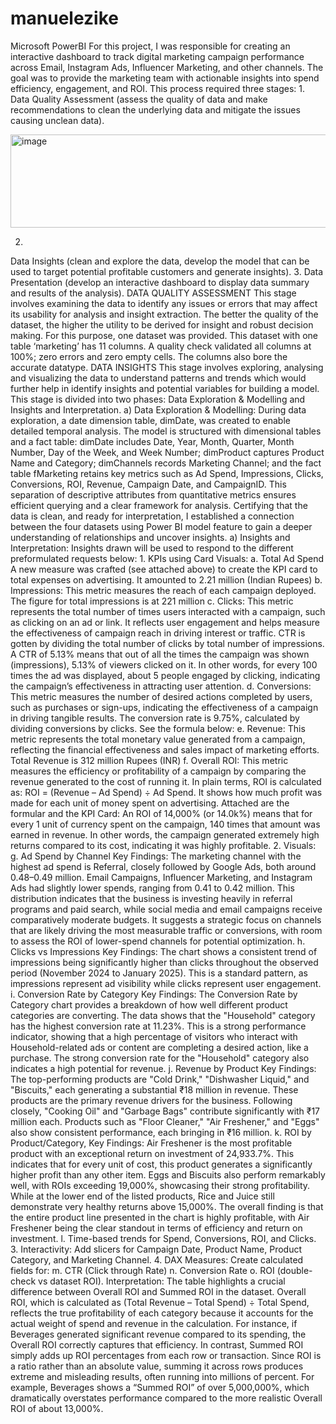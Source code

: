 # manuelezike
Microsoft PowerBI
For this project, I was responsible for creating an interactive dashboard to track digital marketing campaign performance across Email, Instagram Ads, Influencer Marketing, and other channels. The goal was to provide the marketing team with actionable insights into spend efficiency, engagement, and ROI. This process required three stages:
1.
Data Quality Assessment (assess the quality of data and make recommendations to clean the underlying data and mitigate the issues causing unclean data).

<img width="689" height="149" alt="image" src="https://github.com/user-attachments/assets/74875219-af88-4465-b442-6942f1be9dc4" />

2.
Data Insights (clean and explore the data, develop the model that can be used to target potential profitable customers and generate insights).
3.
Data Presentation (develop an interactive dashboard to display data summary and results of the analysis).
DATA QUALITY ASSESSMENT
This stage involves examining the data to identify any issues or errors that may affect its usability for analysis and insight extraction. The better the quality of the dataset, the higher the utility to be derived for insight and robust decision making. For this purpose, one dataset was provided. This dataset with one table ‘marketing’ has 11 columns. A quality check validated all columns at 100%; zero errors and zero empty cells.
The columns also bore the accurate datatype.
DATA INSIGHTS
This stage involves exploring, analysing and visualizing the data to understand patterns and trends which would further help in identify insights and potential variables for building a model. This stage is divided into two phases: Data Exploration & Modelling and Insights and Interpretation.
a)
Data Exploration & Modelling:
During data exploration, a date dimension table, dimDate, was created to enable detailed temporal analysis. The model is structured with dimensional tables and a fact table: dimDate includes Date, Year, Month, Quarter, Month Number, Day of the Week, and Week Number; dimProduct captures Product Name and Category; dimChannels records Marketing Channel; and the fact table fMarketing retains key metrics such as Ad Spend, Impressions, Clicks, Conversions, ROI, Revenue, Campaign Date, and CampaignID. This separation of descriptive attributes from quantitative metrics ensures efficient querying and a clear framework for analysis.
Certifying that the data is clean, and ready for interpretation, I established a connection between the four datasets using Power BI model feature to gain a deeper understanding of relationships and uncover insights.
a)
Insights and Interpretation:
Insights drawn will be used to respond to the different preformulated requests below:
1.
KPIs using Card Visuals:
a.
Total Ad Spend
A new measure was crafted (see attached above) to create the KPI card to total expenses on advertising. It amounted to 2.21 million (Indian Rupees)
b.
Impressions: This metric measures the reach of each campaign deployed.
The figure for total impressions is at 221 million
c.
Clicks: This metric represents the total number of times users interacted with a campaign, such as clicking on an ad or link. It reflects user engagement and helps measure the effectiveness of campaign reach in driving interest or traffic.
CTR is gotten by dividing the total number of clicks by total number of impressions.
A CTR of 5.13% means that out of all the times the campaign was shown (impressions), 5.13% of viewers clicked on it. In other words, for every 100 times the ad was displayed, about 5 people engaged by clicking, indicating the campaign’s effectiveness in attracting user attention.
d.
Conversions: This metric measures the number of desired actions completed by users, such as purchases or sign-ups, indicating the effectiveness of a campaign in driving tangible results.
The conversion rate is 9.75%, calculated by dividing conversions by clicks. See the formula below:
e.
Revenue: This metric represents the total monetary value generated from a campaign, reflecting the financial effectiveness and sales impact of marketing efforts.
Total Revenue is 312 million Rupees (INR)
f.
Overall ROI: This metric measures the efficiency or profitability of a campaign by comparing the revenue generated to the cost of running it. In plain terms, ROI is calculated as: ROI = (Revenue – Ad Spend) ÷ Ad Spend. It shows how much profit was made for each unit of money spent on advertising.
Attached are the formular and the KPI Card:
An ROI of 14,000% (or 14.0k%) means that for every 1 unit of currency spent on the campaign, 140 times that amount was earned in revenue. In other words, the campaign generated extremely high returns compared to its cost, indicating it was highly profitable.
2.
Visuals:
g.
Ad Spend by Channel
Key Findings: The marketing channel with the highest ad spend is Referral, closely followed by Google Ads, both around 0.48–0.49 million. Email Campaigns, Influencer Marketing, and Instagram Ads had slightly lower spends, ranging from 0.41 to 0.42 million. This distribution indicates that the business is investing heavily in referral programs and paid search, while social media and email campaigns receive comparatively moderate budgets. It suggests a strategic focus on channels that are likely driving the most measurable traffic or conversions, with room to assess the ROI of lower-spend channels for potential optimization.
h.
Clicks vs Impressions
Key Findings: The chart shows a consistent trend of impressions being significantly higher than clicks throughout the observed period (November 2024 to January 2025). This is a standard pattern, as impressions represent ad visibility while clicks represent user engagement.
i.
Conversion Rate by Category
Key Findings: The Conversion Rate by Category chart provides a breakdown of how well different product categories are converting. The data shows that the "Household" category has the highest conversion rate at 11.23%. This is a strong performance indicator, showing that a high percentage of visitors who interact with Household-related ads or content are completing a desired action, like a purchase. The strong conversion rate for the "Household" category also indicates a high potential for revenue.
j.
Revenue by Product
Key Findings: The top-performing products are "Cold Drink," "Dishwasher Liquid," and "Biscuits," each generating a substantial ₹18 million in revenue. These products are the primary revenue drivers for the business. Following closely, "Cooking Oil" and "Garbage Bags" contribute significantly with ₹17 million each. Products such as "Floor Cleaner," "Air Freshener," and "Eggs" also show consistent performance, each bringing in ₹16 million.
k.
ROI by Product/Category,
Key Findings: Air Freshener is the most profitable product with an exceptional return on investment of 24,933.7%. This indicates that for every unit of cost, this product generates a significantly higher profit than any other item. Eggs and Biscuits also perform remarkably well, with ROIs exceeding 19,000%, showcasing their strong profitability. While at the lower end of the listed products, Rice and Juice still demonstrate very healthy returns above 15,000%. The overall finding is that the entire product line presented in the chart is highly profitable, with Air Freshener being the clear standout in terms of efficiency and return on investment.
l.
Time-based trends for Spend, Conversions, ROI, and Clicks.
3.
Interactivity: Add slicers for Campaign Date, Product Name, Product Category, and Marketing Channel.
4.
DAX Measures: Create calculated fields for:
m.
CTR (Click through Rate)
n.
Conversion Rate
o.
ROI (double-check vs dataset ROI).
Interpretation: The table highlights a crucial difference between Overall ROI and Summed ROI in the dataset. Overall ROI, which is calculated as (Total Revenue – Total Spend) ÷ Total Spend, reflects the true profitability of each category because it accounts for the actual weight of spend and revenue in the calculation. For instance, if Beverages generated significant revenue compared to its spending, the Overall ROI correctly captures that efficiency.
In contrast, Summed ROI simply adds up ROI percentages from each row or transaction. Since ROI is a ratio rather than an absolute value, summing it across rows produces extreme and misleading results, often running into millions of percent. For example, Beverages shows a “Summed ROI” of over 5,000,000%, which dramatically overstates performance compared to the more realistic Overall ROI of about 13,000%.
